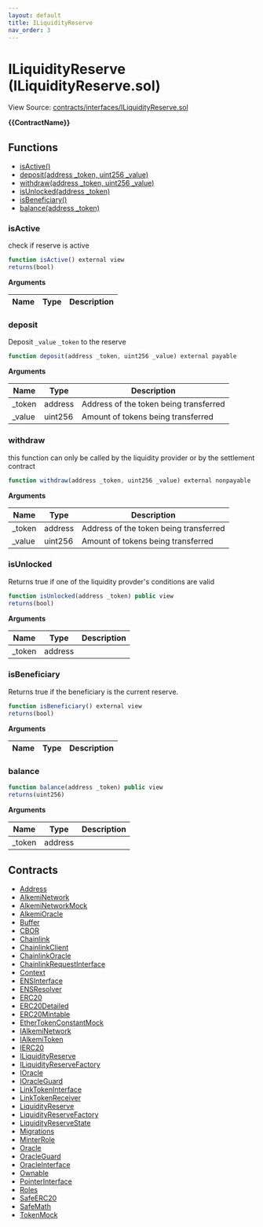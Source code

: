 ```yaml
---
layout: default
title: ILiquidityReserve
nav_order: 3
---
```


# ILiquidityReserve (ILiquidityReserve.sol)

View Source: [contracts/interfaces/ILiquidityReserve.sol](../contracts/interfaces/ILiquidityReserve.sol)

**{{ContractName}}**

## Functions

- [isActive()](#isactive)
- [deposit(address _token, uint256 _value)](#deposit)
- [withdraw(address _token, uint256 _value)](#withdraw)
- [isUnlocked(address _token)](#isunlocked)
- [isBeneficiary()](#isbeneficiary)
- [balance(address _token)](#balance)

### isActive

check if reserve is active

```js
function isActive() external view
returns(bool)
```

**Arguments**

| Name        | Type           | Description  |
| ------------- |------------- | -----|

### deposit

Deposit `_value` `_token` to the reserve

```js
function deposit(address _token, uint256 _value) external payable
```

**Arguments**

| Name        | Type           | Description  |
| ------------- |------------- | -----|
| _token | address | Address of the token being transferred | 
| _value | uint256 | Amount of tokens being transferred | 

### withdraw

this function can only be called by the liquidity provider or by the settlement contract

```js
function withdraw(address _token, uint256 _value) external nonpayable
```

**Arguments**

| Name        | Type           | Description  |
| ------------- |------------- | -----|
| _token | address | Address of the token being transferred | 
| _value | uint256 | Amount of tokens being transferred | 

### isUnlocked

Returns true if one of the liquidity provder's conditions are valid

```js
function isUnlocked(address _token) public view
returns(bool)
```

**Arguments**

| Name        | Type           | Description  |
| ------------- |------------- | -----|
| _token | address |  | 

### isBeneficiary

Returns true if the beneficiary is the current reserve.

```js
function isBeneficiary() external view
returns(bool)
```

**Arguments**

| Name        | Type           | Description  |
| ------------- |------------- | -----|

### balance

```js
function balance(address _token) public view
returns(uint256)
```

**Arguments**

| Name        | Type           | Description  |
| ------------- |------------- | -----|
| _token | address |  | 

## Contracts

* [Address](Address.md)
* [AlkemiNetwork](AlkemiNetwork.md)
* [AlkemiNetworkMock](AlkemiNetworkMock.md)
* [AlkemiOracle](AlkemiOracle.md)
* [Buffer](Buffer.md)
* [CBOR](CBOR.md)
* [Chainlink](Chainlink.md)
* [ChainlinkClient](ChainlinkClient.md)
* [ChainlinkOracle](ChainlinkOracle.md)
* [ChainlinkRequestInterface](ChainlinkRequestInterface.md)
* [Context](Context.md)
* [ENSInterface](ENSInterface.md)
* [ENSResolver](ENSResolver.md)
* [ERC20](ERC20.md)
* [ERC20Detailed](ERC20Detailed.md)
* [ERC20Mintable](ERC20Mintable.md)
* [EtherTokenConstantMock](EtherTokenConstantMock.md)
* [IAlkemiNetwork](IAlkemiNetwork.md)
* [IAlkemiToken](IAlkemiToken.md)
* [IERC20](IERC20.md)
* [ILiquidityReserve](ILiquidityReserve.md)
* [ILiquidityReserveFactory](ILiquidityReserveFactory.md)
* [IOracle](IOracle.md)
* [IOracleGuard](IOracleGuard.md)
* [LinkTokenInterface](LinkTokenInterface.md)
* [LinkTokenReceiver](LinkTokenReceiver.md)
* [LiquidityReserve](LiquidityReserve.md)
* [LiquidityReserveFactory](LiquidityReserveFactory.md)
* [LiquidityReserveState](LiquidityReserveState.md)
* [Migrations](Migrations.md)
* [MinterRole](MinterRole.md)
* [Oracle](Oracle.md)
* [OracleGuard](OracleGuard.md)
* [OracleInterface](OracleInterface.md)
* [Ownable](Ownable.md)
* [PointerInterface](PointerInterface.md)
* [Roles](Roles.md)
* [SafeERC20](SafeERC20.md)
* [SafeMath](SafeMath.md)
* [TokenMock](TokenMock.md)
